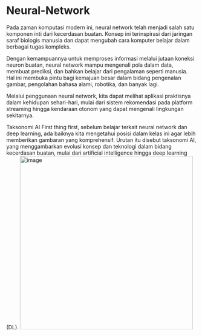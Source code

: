 # Neural-Network

Pada zaman komputasi modern ini, neural network telah menjadi salah satu komponen inti dari kecerdasan buatan. Konsep ini terinspirasi dari jaringan saraf biologis manusia dan dapat mengubah cara komputer belajar dalam berbagai tugas kompleks. 

Dengan kemampuannya untuk memproses informasi melalui jutaan koneksi neuron buatan, neural network mampu mengenali pola dalam data, membuat prediksi, dan bahkan belajar dari pengalaman seperti manusia. Hal ini membuka pintu bagi kemajuan besar dalam bidang pengenalan gambar, pengolahan bahasa alami, robotika, dan banyak lagi.

Melalui penggunaan neural network, kita dapat melihat aplikasi praktisnya dalam kehidupan sehari-hari, mulai dari sistem rekomendasi pada platform streaming hingga kendaraan otonom yang dapat mengenali lingkungan sekitarnya. 

Taksonomi AI
First thing first, sebelum belajar terkait neural network dan deep learning, ada baiknya kita mengetahui posisi dalam kelas ini agar lebih memberikan gambaran yang komprehensif. Urutan itu disebut taksonomi AI, yang menggambarkan evolusi konsep dan teknologi dalam bidang kecerdasan buatan, mulai dari artificial intelligence hingga deep learning (DL).
<img width="457" alt="image" src="https://github.com/user-attachments/assets/f70a1f7f-bb0c-4714-bb93-4c8ca6a3e0f2" />
